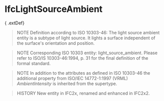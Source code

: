 # IfcLightSourceAmbient

{ .extDef}
<!-- end of short definition -->

> NOTE Definition according to ISO 10303-46:
> The light source ambient entity is a subtype of light source. It lights a surface independent of the surface's orientation and position.

> NOTE Corresponding ISO 10303 entity: light_source_ambient. Please refer to ISO/IS 10303-46:1994, p. 31 for the final definition of the formal standard.

> NOTE In addition to the attributes as defined in ISO 10303-46 the additional property from ISO/IEC 14772-1:1997 (VRML) _AmbientIntensity_ is inherited from the supertype.

> HISTORY New entity in IFC2x, renamed and enhanced in IFC2x2.

